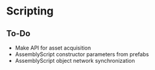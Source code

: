 # Scripting

## To-Do

- Make API for asset acquisition
- AssemblyScript constructor parameters from prefabs
- AssemblyScript object network synchronization
